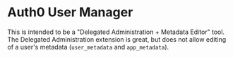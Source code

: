 # Auth0 User Manager

This is intended to be a "Delegated Administration + Metadata Editor" tool. The
Delegated Administration extension is great, but does not allow editing of a
user's metadata (`user_metadata` and `app_metadata`).